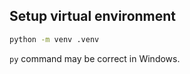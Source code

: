 ## Setup virtual environment

```sh
python -m venv .venv
```

`py` command may be correct in Windows.
